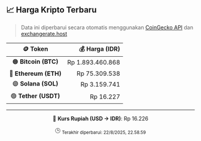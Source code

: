 

<!-- HARGA_KRIPTO -->
## 📈 Harga Kripto Terbaru

> Data ini diperbarui secara otomatis menggunakan [CoinGecko API](https://www.coingecko.com/) dan [exchangerate.host](https://exchangerate.host/)

<div align="center">

| 🪙 Token | 💰 Harga (IDR) |
|:------:|---------------:|
| 🟠 **Bitcoin (BTC)**   | Rp 1.893.460.868 |
| 🔵 **Ethereum (ETH)**  | Rp 75.309.538 |
| 🟣 **Solana (SOL)**    | Rp 3.159.741 |
| 🟢 **Tether (USDT)**   | Rp 16.227 |

---

💱 **Kurs Rupiah (USD → IDR)**: Rp 16.226

🕒 <sub>Terakhir diperbarui: 22/8/2025, 22.58.59</sub>

</div>
<!-- /HARGA_KRIPTO -->